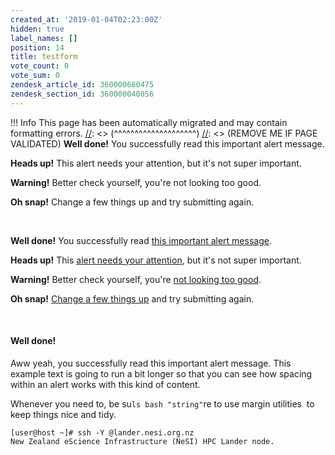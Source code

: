 ```yaml
---
created_at: '2019-01-04T02:23:00Z'
hidden: true
label_names: []
position: 14
title: testform
vote_count: 0
vote_sum: 0
zendesk_article_id: 360000680475
zendesk_section_id: 360000040056
---
```



[//]: <> (REMOVE ME IF PAGE VALIDATED)
[//]: <> (vvvvvvvvvvvvvvvvvvvv)
 !!! Info
     This page has been automatically migrated and may contain formatting errors.
[//]: <> (^^^^^^^^^^^^^^^^^^^^)
[//]: <> (REMOVE ME IF PAGE VALIDATED)
**Well done!** You successfully read this important alert message.

**Heads up!** This alert needs your attention, but it's not super
important.

**Warning!** Better check yourself, you're not looking too good.

**Oh snap!** Change a few things up and try submitting again.

 

**Well done!** You successfully read [this important alert message](#).

**Heads up!** This [alert needs your attention](#), but it's not super
important.

**Warning!** Better check yourself, you're [not looking too good](#).

**Oh snap!** [Change a few things up](#) and try submitting again.

 

#### Well done!

Aww yeah, you successfully read this important alert message. This
example text is going to run a bit longer so that you can see how
spacing within an alert works with this kind of content.

Whenever you need to, be su`ls bash "string"`re to use margin utilities 
to keep things nice and tidy.

    [user@host ~]# ssh -Y @lander.nesi.org.nz
    New Zealand eScience Infrastructure (NeSI) HPC Lander node.
